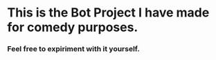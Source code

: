 # This is the Bot Project I have made for comedy purposes.
### Feel free to expiriment with it yourself.
